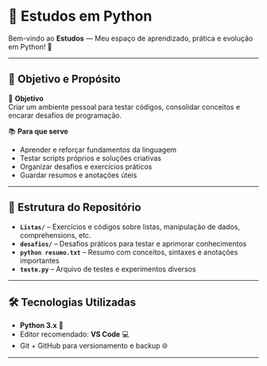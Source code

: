 # 🐍 Estudos em Python

Bem-vindo ao **Estudos** — Meu espaço de aprendizado, prática e evolução em Python! 🚀

---

## 🎯 Objetivo e Propósito

:dart: **Objetivo**  
Criar um ambiente pessoal para testar códigos, consolidar conceitos e encarar desafios de programação.  

:books: **Para que serve**  
- Aprender e reforçar fundamentos da linguagem  
- Testar scripts próprios e soluções criativas  
- Organizar desafios e exercícios práticos  
- Guardar resumos e anotações úteis  

---

## 📂 Estrutura do Repositório

- **`Listas/`** – Exercícios e códigos sobre listas, manipulação de dados, comprehensions, etc.  
- **`desafios/`** – Desafios práticos para testar e aprimorar conhecimentos  
- **`python resumo.txt`** – Resumo com conceitos, sintaxes e anotações importantes  
- **`teste.py`** – Arquivo de testes e experimentos diversos  

---

## 🛠 Tecnologias Utilizadas

- **Python 3.x** 🐍  
- Editor recomendado: **VS Code** 💻  
- Git + GitHub para versionamento e backup 🌐  

---

